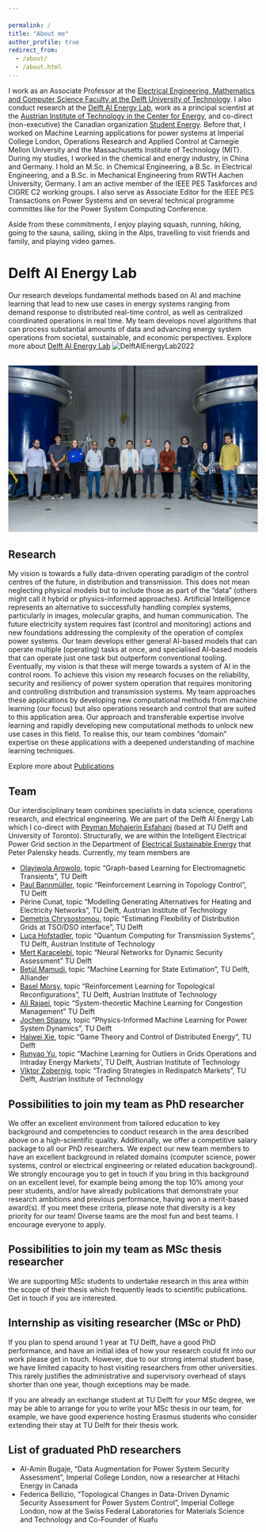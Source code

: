 ```yaml
---

permalink: /
title: "About me"
author_profile: true
redirect_from: 
  - /about/
  - /about.html
---
```


I work as an Associate Professor at the [Electrical Engineering, Mathematics and Computer Science Faculty at the Delft University of Technology](https://www.tudelft.nl/en/eemcs). I also conduct research at the [Delft AI Energy Lab](https://www.tudelft.nl/ai/delft-ai-energy-lab), work as a principal scientist at the [Austrian Institute of Technology in the Center for Energy](https://www.ait.ac.at/en/about-the-ait/center/center-for-energy), and co-direct (non-executive) the Canadian organization [Student Energy](https://studentenergy.org/). Before that, I worked on Machine Learning applications for power systems at Imperial College London, Operations Research and Applied Control at Carnegie Mellon University and the Massachusetts Institute of Technology (MIT). During my studies, I worked in the chemical and energy industry, in China and Germany. I hold an M.Sc. in Chemical Engineering, a B.Sc. in Electrical Engineering, and a B.Sc. in Mechanical Engineering from RWTH Aachen University, Germany. I am an active member of the IEEE PES Taskforces and CIGRE C2 working groups. I also serve as Associate Editor for the IEEE PES Transactions on Power Systems and on several technical programme committes like for the Power System Computing Conference.

Aside from these commitments, I enjoy playing squash, running, hiking, going to the sauna, sailing, skiing in the Alps, travelling to visit friends and family, and playing video games.


Delft AI Energy Lab
======
Our research develops fundamental methods based on AI and machine learning that lead to new use cases in energy systems ranging from demand response to distributed real-time control, as well as centralized coordinated operations in real time. My team develops novel algorithms that can process substantial amounts of data and advancing energy system operations from societal, sustainable, and economic perspectives. Explore more about [Delft AI Energy Lab](https://www.tudelft.nl/ai/delft-ai-energy-lab)
![DelftAIEnergyLab2022](src='/images/20221005_fotomariekedelorijn_3010d.jpg')

<br/><img src='/images/20221005_fotomariekedelorijn_3010d.jpg'>


Research
------
My vision is towards a fully data-driven operating paradigm of the control centres of the future, in distribution and transmission. This does not mean neglecting physical models but to include those as part of the “data” (others might call it hybrid or physics-informed approaches). Artificial Intelligence represents an alternative to successfully handling complex systems, particularly in images, molecular graphs, and human communication. The future electricity system requires fast (control and monitoring) actions and new foundations addressing the complexity of the operation of complex power systems. Our team develops either general AI-based models that can operate multiple (operating) tasks at once, and specialised AI-based models that can operate just one task but outperform conventional tooling. Eventually, my vision is that these will merge towards a system of AI in the control room. To achieve this vision my research focuses on the reliability, security and resiliency of power system operation that requires monitoring and controlling distribution and transmission systems. My team approaches these applications by developing new computational methods from machine learning (our focus) but also operations research and control that are suited to this application area. Our approach and transferable expertise involve learning and rapidly developing new computational methods to unlock new use cases in this field. To realise this, our team combines “domain” expertise on these applications with a deepened understanding of machine learning techniques. 

Explore more about [Publications](https://www.tudelft.nl/ai/delft-ai-energy-lab)

Team
------
Our interdisciplinary team combines specialists in data science, operations research, and electrical engineering. We are part of the Delft AI Energy Lab which I co-direct with [Peyman Mohajerin Esfahani](https://mohajerinesfahani.github.io/index.html) (based at TU Delft and University of Toronto). Structurally, we are within the Intelligent Electrical Power Grid section in the Department of [Electrical Sustainable Energy](https://www.tudelft.nl/en/eemcs/the-faculty/departments/electrical-sustainable-energy) that Peter Palensky heads. Currently, my team members are
-	[Olayiwola Arowolo](https://www.tudelft.nl/en/staff/o.a.arowolo/), topic “Graph-based Learning for Electromagnetic Transients”, TU Delft
-	[Paul Bannmüller](https://www.tudelft.nl/en/staff/p.e.bannmuller/), topic “Reinforcement Learning in Topology Control”, TU Delft
-	Périne Cunat, topic “Modelling Generating Alternatives for Heating and Electricity Networks”, TU Delft, Austrian Institute of Technology
-	[Demetris Chrysostomou](https://www.tudelft.nl/en/staff/d.chrysostomou/), topic “Estimating Flexibility of Distribution Grids at TSO/DSO interface”, TU Delft 
-	[Luca Hofstadler](https://www.tudelft.nl/staff/l.m.hofstadler), topic “Quantum Computing for Transmission Systems”, TU Delft, Austrian Institute of Technology
-	[Mert Karaçelebi](https://www.tudelft.nl/en/staff/m.karacelebi/), topic “Neural Networks for Dynamic Security Assessment” TU Delft
-	[Betül Mamudi](https://www.tudelft.nl/en/staff/b.mamudi/), topic “Machine Learning for State Estimation”, TU Delft, Alliander
-	[Basel Morsy](https://www.tudelft.nl/staff/b.morsy), topic “Reinforcement Learning for Topological Reconfigurations”, TU Delft, Austrian Institute of Technology
-	[Ali Rajaei](https://www.tudelft.nl/staff/a.rajaei), topic “System-theoretic Machine Learning for Congestion Management” TU Delft
-	[Jochen Stiasny](https://www.tudelft.nl/en/staff/j.b.stiasny/), topic “Physics-Informed Machine Learning for Power System Dynamics”, TU Delft
-	[Haiwei Xie](https://www.tudelft.nl/staff/h.xie-2), topic “Game Theory and Control of Distributed Energy”, TU Delft
-	[Runyao Yu](https://www.tudelft.nl/en/staff/runyao.yu), topic “Machine Learning for Outliers in Grids Operations and Intraday Energy Markets’, TU Delft, Austrian Institute of Technology
-	[Viktor Zobernig](https://www.tudelft.nl/staff/v.z.zobernig/), topic “Trading Strategies in Redispatch Markets”, TU Delft, Austrian Institute of Technology

Possibilities to join my team as PhD researcher
------
We offer an excellent environment from tailored education to key background and competencies to conduct research in the area described above on a high-scientific quality. Additionally, we offer a competitive salary package to all our PhD researchers. We expect our new team members to have an excellent background in related domains (computer science, power systems, control or electrical engineering or related education background). We strongly encourage you to get in touch if you bring in this background on an excellent level, for example being among the top 10% among your peer students, and/or have already publications that demonstrate your research ambitions and previous performance, having won a merit-based award(s). If you meet these criteria, please note that diversity is a key priority for our team! Diverse teams are the most fun and best teams. I encourage everyone to apply. 

Possibilities to join my team as MSc thesis researcher
------ 
We are supporting MSc students to undertake research in this area within the scope of their thesis which frequently leads to scientific publications. Get in touch if you are interested.

Internship as visiting researcher (MSc or PhD)
------
If you plan to spend around 1 year at TU Delft, have a good PhD performance, and have an initial idea of how your research could fit into our work please get in touch. However, due to our strong internal student base, we have limited capacity to host visiting researchers from other universities. This rarely justifies the administrative and supervisory overhead of stays shorter than one year, though exceptions may be made.

If you are already an exchange student at TU Delft for your MSc degree, we may be able to arrange for you to write your MSc thesis in our team, for example, we have good experience hosting Erasmus students who consider extending their stay at TU Delft for their thesis work.


List of graduated PhD researchers
------
-	Al-Amin Bugaje, “Data Augmentation for Power System Security Assessment”, Imperial College London, now a researcher at Hitachi Energy in Canada
-	Federica Bellizio, “Topological Changes in Data-Driven Dynamic Security Assessment for Power System Control”, Imperial College London, now at the Swiss Federal Laboratories for Materials Science and Technology and Co-Founder of Kuafu
